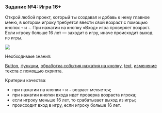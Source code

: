 ### Задание №4: Игра 16+

Открой любой проект, который ты создавал и добавь к нему главное меню, в котором игроку требуется ввести свой возраст с помощью кнопок `+` и `-`. При нажатии на кнопку «Вход» игра проверяет возраст. Если игроку больше 16 лет — заходит в игру, иначе происходит выход из игры.

![](http://unity3d.unium.ru/lessons/lesson11/images/age.jpg)

Необходимые знания:

[Button](https://github.com/UniumGames/Lessons/tree/master/11#button), [функции](https://github.com/UniumGames/Lessons/tree/master/11#Функции), [обработка события нажатия на кнопку](https://github.com/UniumGames/Lessons/tree/master/11#Обработка-события-нажатия-на-кнопку), [text](https://github.com/UniumGames/Lessons/tree/master/11#text), [изменение текста с помощью скрипта](https://github.com/UniumGames/Lessons/tree/master/11#Изменение-текста-с-помощью-скрипта).

Критерии качества:

- при нажатии на кнопки `+` и `-` возраст меняется;
- при нажатии кнопки входа идет проверка возраста игрока;
- если игроку меньше 16 лет, то срабатывает выход из игры;
- происходит вход в игру, если игроку больше 16 лет.